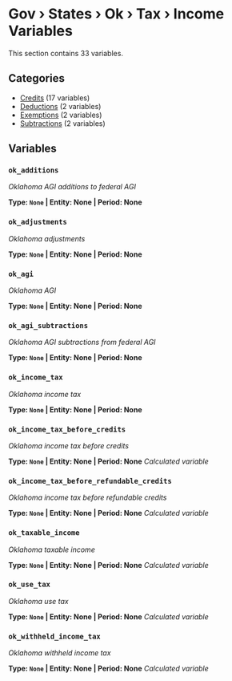 # Gov › States › Ok › Tax › Income Variables

This section contains 33 variables.

## Categories

- [Credits](credits/index.md) (17 variables)
- [Deductions](deductions/index.md) (2 variables)
- [Exemptions](exemptions/index.md) (2 variables)
- [Subtractions](subtractions/index.md) (2 variables)

## Variables

### `ok_additions`
*Oklahoma AGI additions to federal AGI*

**Type: `None` | Entity: None | Period: None**

### `ok_adjustments`
*Oklahoma adjustments*

**Type: `None` | Entity: None | Period: None**

### `ok_agi`
*Oklahoma AGI*

**Type: `None` | Entity: None | Period: None**

### `ok_agi_subtractions`
*Oklahoma AGI subtractions from federal AGI*

**Type: `None` | Entity: None | Period: None**

### `ok_income_tax`
*Oklahoma income tax*

**Type: `None` | Entity: None | Period: None**

### `ok_income_tax_before_credits`
*Oklahoma income tax before credits*

**Type: `None` | Entity: None | Period: None**
*Calculated variable*

### `ok_income_tax_before_refundable_credits`
*Oklahoma income tax before refundable credits*

**Type: `None` | Entity: None | Period: None**
*Calculated variable*

### `ok_taxable_income`
*Oklahoma taxable income*

**Type: `None` | Entity: None | Period: None**
*Calculated variable*

### `ok_use_tax`
*Oklahoma use tax*

**Type: `None` | Entity: None | Period: None**
*Calculated variable*

### `ok_withheld_income_tax`
*Oklahoma withheld income tax*

**Type: `None` | Entity: None | Period: None**
*Calculated variable*
